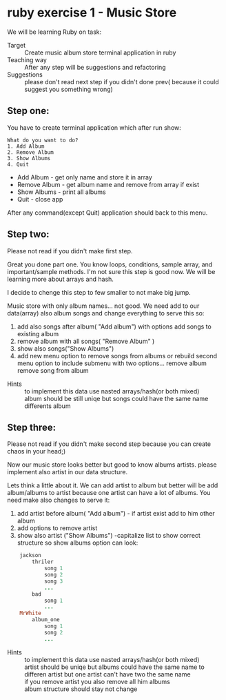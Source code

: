 ruby exercise 1 - Music Store 
===============

We will be learning Ruby on task:
<dl>
  <dt>Target</dt>
  <dd>Create  music album store terminal application in ruby</dd>
  <dt>Teaching way</dt>
  <dd>After any step will be suggestions and refactoring</dd>
  <dt>Suggestions</dt>
  <dd>please don't read next step if you didn't done prev( because it could suggest you something wrong) </dd>
</dl>

Step one:
-------------
You have to create terminal application which after run show:

	What do you want to do? 
	1. Add Album
	2. Remove Album 
	3. Show Albums 
	4. Quit 

* Add Album - get only name  and store it in array
* Remove Album - get album name and remove from array if exist
* Show Albums - print all albums
* Quit  - close app

After any command(except Quit) application should back to this menu. 


Step two:
-------------

Please not read if you didn't make first step.

Great you done part one. You know loops, conditions, sample array, and important/sample methods.
I'm not sure this step is good now. We will be learning more about arrays and hash.

I decide to chenge this step to few smaller to not make big jump.

Music store with only album names... not good. We need add to our data(array) also album songs and change everything to serve this so:

1. add also songs after album( "Add album") with options add songs to existing album
2. remove album with all songs( "Remove Album" )
3. show also songs("Show Albums")
4. add new menu option to remove songs from albums or rebuild second menu option to include submenu with two options... remove album remove song from album

<dl>
  <dt>Hints</dt>
  <dd>to implement this data use nasted arrays/hash(or both mixed)</dd>
  <dd>album should be still uniqe but songs could have the same name differents album</dd>
</dl>


Step three:
-------------

Please not read if you didn't make second step because you can create chaos in your head;)

Now our music store looks better but good to know albums artists. please implement also artist in our data structure. 

Lets think a little about it. We can add artist to album but better will be add album/albums to artist because one artist can have a lot of albums.
You need make also changes to serve it:

1. add artist before album( "Add album") - if artist exist add to him other album
2. add options to remove artist
3. show also artist ("Show Albums") -capitalize list to show correct structure so show albums option can look:

```ruby
	jackson
		thriler
			song 1
			song 2
			song 3
			...
		bad
			song 1
			...
	MrWhite
		album_one
			song 1
			song 2
			...
```

<dl>
  <dt>Hints</dt>
  <dd>to implement this data use nasted arrays/hash(or both mixed)</dd>
  <dd>artist should be uniqe but albums could have the same name to differen artist but one artist can't have two the same name</dd>
  <dd>if you remove artist you also remove all him albums</dd>
  <dd>album structure should stay not change</dd>
</dl>

